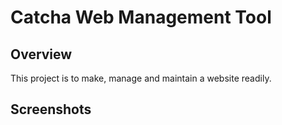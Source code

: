 # Catcha Web Management Tool

## Overview
This project is to make, manage and maintain a website readily.

## Screenshots
